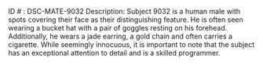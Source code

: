 ID # : DSC-MATE-9032
Description: Subject 9032 is a human male with spots covering their face as their distinguishing feature. He is often seen wearing a bucket hat with a pair of goggles resting on his forehead. Additionally, he wears a jade earring, a gold chain and often carries a cigarette. While seemingly innocuous, it is important to note that the subject has an exceptional attention to detail and is a skilled programmer.